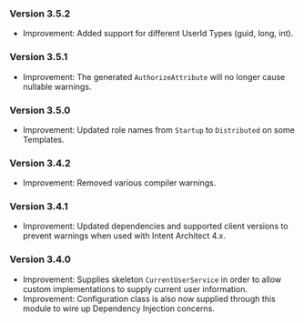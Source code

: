 ### Version 3.5.2

- Improvement: Added support for different UserId Types (guid, long, int).

### Version 3.5.1

- Improvement: The generated `AuthorizeAttribute` will no longer cause nullable warnings.

### Version 3.5.0

- Improvement: Updated role names from `Startup` to `Distributed` on some Templates.

### Version 3.4.2

- Improvement: Removed various compiler warnings.

### Version 3.4.1

- Improvement: Updated dependencies and supported client versions to prevent warnings when used with Intent Architect 4.x.

### Version 3.4.0

- Improvement: Supplies skeleton `CurrentUserService` in order to allow custom implementations to supply current user information.
- Improvement: Configuration class is also now supplied through this module to wire up Dependency Injection concerns.